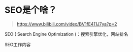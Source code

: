 # SEO是个啥？

> https://www.bilibili.com/video/BV1fE411J7ya?p=2

SEO ( Search Engine Optimization )：搜索引擎优化，网站排名



SEO工作内容

